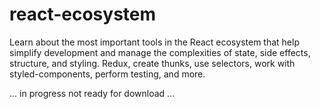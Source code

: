 # react-ecosystem
Learn about the most important tools in the React ecosystem that help simplify development and manage the complexities of state, side effects, structure, and styling.   Redux, create thunks, use selectors, work with styled-components, perform testing, and more.

... in progress not ready for download ...
